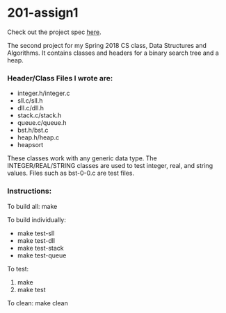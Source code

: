 # 201-assign1
Check out the project spec <a href="http://beastie.cs.ua.edu/cs201/assign1.html" target="_blank">here</a>.

The second project for my Spring 2018 CS class, Data Structures and Algorithms. It contains classes and headers for a binary search tree and a heap.

### Header/Class Files I wrote are:
  - integer.h/integer.c
  - sll.c/sll.h
  - dll.c/dll.h
  - stack.c/stack.h
  - queue.c/queue.h
  - bst.h/bst.c
  - heap.h/heap.c
  - heapsort
  
These classes work with any generic data type. The INTEGER/REAL/STRING classes are used to test integer, real, and string values.
Files such as bst-0-0.c are test files.

### Instructions:

To build all: make

To build individually: 
  - make test-sll
  - make test-dll
  - make test-stack
  - make test-queue
  
To test:
  1. make
  2. make test
  
To clean: make clean
